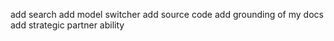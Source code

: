 
add search
add model switcher 
add source code
add grounding of my docs
add strategic partner ability

